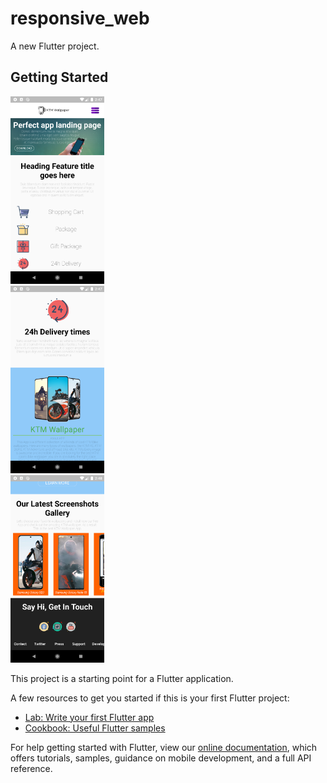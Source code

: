 # responsive_web

A new Flutter project.

## Getting Started

 <div class="row">
  <div class="column">
   <img src="screenShots/m1.png" alt="Screenshot 1" width="150" height="300">
  </div>
  <div class="column">
   <img src="screenShots/m2.png" alt="Screenshot 1" width="150" height="300">
  </div>
  <div class="column">
   <img src="screenShots/m3.png" alt="Screenshot 1" width="150" height="300">
  </div>
</div> 


This project is a starting point for a Flutter application.

A few resources to get you started if this is your first Flutter project:

- [Lab: Write your first Flutter app](https://flutter.dev/docs/get-started/codelab)
- [Cookbook: Useful Flutter samples](https://flutter.dev/docs/cookbook)

For help getting started with Flutter, view our
[online documentation](https://flutter.dev/docs), which offers tutorials,
samples, guidance on mobile development, and a full API reference.
